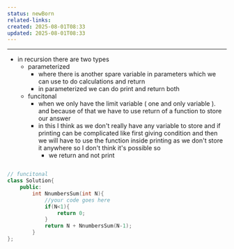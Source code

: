 ```yaml
---
status: newBorn
related-links: 
created: 2025-08-01T08:33
updated: 2025-08-01T08:33
---
```

---

- in recursion there are two types
	- parameterized 
		- where there is another spare variable in parameters which we can use to do calculations and return
		- in parameterized we can do print and return both
	- funcitonal
		- when we only have the limit variable ( one and only variable ). and because of that we have to use return of a function to store our answer
		- in this I think as we don't really have any variable to store and if printing can be complicated like first giving condition and then we will have to use the function inside printing as we don't store it anywhere so I don't think it's possible so
			- we return and not print

```cpp

// funcitonal
class Solution{	
	public:
		int NnumbersSum(int N){
			//your code goes here
            if(N<1){
                return 0;
            }
            return N + NnumbersSum(N-1);
		}
};
```

